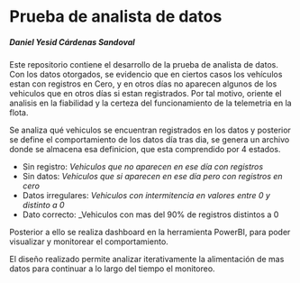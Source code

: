 # Prueba de analista de datos
##### _Daniel Yesid Cárdenas Sandoval_

Este repositorio contiene el desarrollo de la prueba de analista de datos. Con los datos otorgados, se evidencio que en ciertos casos los vehículos estan con registros en Cero, y en otros días no aparecen algunos de los vehiculos que en otros días si estan registrados. Por tal motivo, oriente el analisis en la fiabilidad y la certeza del funcionamiento de la telemetria en la flota.

Se analiza qué vehiculos se encuentran registrados en los datos y posterior se define el comportamiento de los datos día tras dia, se genera un archivo donde se almacena esa definicion, que esta comprendido por 4 estados.

- Sin registro: _Vehiculos que no aparecen en ese día con registros_
- Sin datos: _Vehiculos que si aparecen en ese día pero con registros en cero_
- Datos irregulares: _Vehiculos con intermitencia en valores entre 0 y distinto a 0_
- Dato correcto: _Vehiculos con mas del 90% de registros distintos a 0

Posterior a ello se realiza dashboard en la herramienta PowerBI, para poder visualizar y monitorear el comportamiento.

El diseño realizado permite analizar iterativamente la alimentación de mas datos para continuar a lo largo del tiempo el monitoreo.
